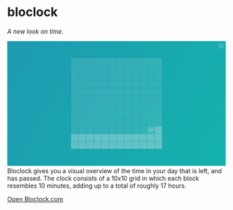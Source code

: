 # bloclock
_A new look on time._

![Screenshot of Bloclock](screenshot.png)
Bloclock gives you a visual overview of the time in your day that is left, and has passed. The clock consists of a 10x10 grid in which each block resembles 10 minutes, adding up to a total of roughly 17 hours.

[Open Bloclock.com](bloclock.com)
